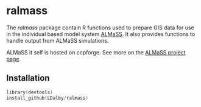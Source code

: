 # ralmass

The *ralmass* package contain R functions used to prepare GIS data for use in the individual based model system [ALMaSS](http://almass.dk).
It also provides functions to handle output from ALMaSS simulations.

ALMaSS it self is hosted on ccpforge. See more on the [ALMaSS project page](http://ccpforge.cse.rl.ac.uk/gf/project/almass/).

## Installation
```s
library(devtools)
install_github(LDalby/ralmass)
```